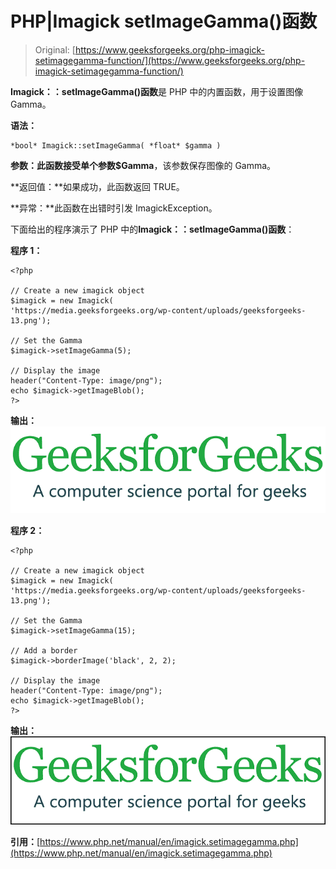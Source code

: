 # PHP|Imagick setImageGamma()函数

> Original: [https://www.geeksforgeeks.org/php-imagick-setimagegamma-function/](https://www.geeksforgeeks.org/php-imagick-setimagegamma-function/)

**Imagick：：setImageGamma()函数**是 PHP 中的内置函数，用于设置图像 Gamma。

**语法：**

```
*bool* Imagick::setImageGamma( *float* $gamma )
```

**参数：**此函数接受单个参数**$Gamma**，该参数保存图像的 Gamma。

**返回值：**如果成功，此函数返回 TRUE。

**异常：**此函数在出错时引发 ImagickException。

下面给出的程序演示了 PHP 中的**Imagick：：setImageGamma()函数**：

**程序 1：**

```
<?php

// Create a new imagick object
$imagick = new Imagick(
'https://media.geeksforgeeks.org/wp-content/uploads/geeksforgeeks-13.png');

// Set the Gamma
$imagick->setImageGamma(5);

// Display the image
header("Content-Type: image/png");
echo $imagick->getImageBlob();
?>
```

**输出：**
![](img/4e5b83edc3c0b3f6e035ee3cd1ceb9d9.png)

**程序 2：**

```
<?php

// Create a new imagick object
$imagick = new Imagick(
'https://media.geeksforgeeks.org/wp-content/uploads/geeksforgeeks-13.png');

// Set the Gamma
$imagick->setImageGamma(15);

// Add a border
$imagick->borderImage('black', 2, 2);

// Display the image
header("Content-Type: image/png");
echo $imagick->getImageBlob();
?>
```

**输出：**
![](img/f2f213a5b470b89cd0d102e3e2c4dbce.png)

**引用：**[https://www.php.net/manual/en/imagick.setimagegamma.php](https://www.php.net/manual/en/imagick.setimagegamma.php)